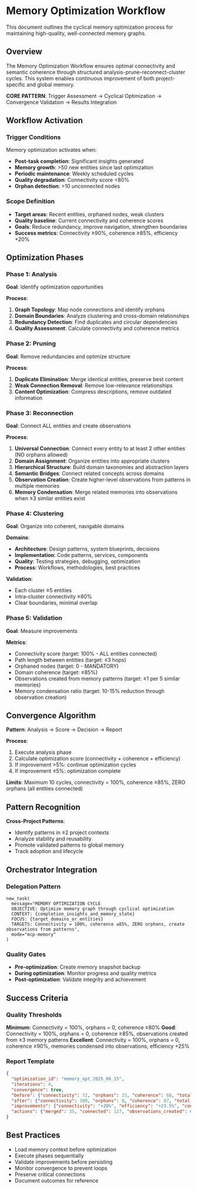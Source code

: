 # Memory Optimization Workflow

This document outlines the cyclical memory optimization process for maintaining high-quality, well-connected memory graphs.

## Overview

The Memory Optimization Workflow ensures optimal connectivity and semantic coherence through structured analysis-prune-reconnect-cluster cycles. This system enables continuous improvement of both project-specific and global memory.

**CORE PATTERN**: Trigger Assessment → Cyclical Optimization → Convergence Validation → Results Integration

## Workflow Activation

### Trigger Conditions
Memory optimization activates when:
- **Post-task completion**: Significant insights generated
- **Memory growth**: >50 new entities since last optimization
- **Periodic maintenance**: Weekly scheduled cycles
- **Quality degradation**: Connectivity score <80%
- **Orphan detection**: >10 unconnected nodes

### Scope Definition
- **Target areas**: Recent entities, orphaned nodes, weak clusters
- **Quality baseline**: Current connectivity and coherence scores
- **Goals**: Reduce redundancy, improve navigation, strengthen boundaries
- **Success metrics**: Connectivity ≥90%, coherence ≥85%, efficiency +20%

## Optimization Phases

### Phase 1: Analysis
**Goal**: Identify optimization opportunities

**Process**:
1. **Graph Topology**: Map node connections and identify orphans
2. **Domain Boundaries**: Analyze clustering and cross-domain relationships
3. **Redundancy Detection**: Find duplicates and circular dependencies
4. **Quality Assessment**: Calculate connectivity and coherence metrics

### Phase 2: Pruning
**Goal**: Remove redundancies and optimize structure

**Process**:
1. **Duplicate Elimination**: Merge identical entities, preserve best content
2. **Weak Connection Removal**: Remove low-relevance relationships
3. **Content Optimization**: Compress descriptions, remove outdated information

### Phase 3: Reconnection
**Goal**: Connect ALL entities and create observations

**Process**:
1. **Universal Connection**: Connect every entity to at least 2 other entities (NO orphans allowed)
2. **Domain Assignment**: Organize entities into appropriate clusters
3. **Hierarchical Structure**: Build domain taxonomies and abstraction layers
4. **Semantic Bridges**: Connect related concepts across domains
5. **Observation Creation**: Create higher-level observations from patterns in multiple memories
6. **Memory Condensation**: Merge related memories into observations when ≥3 similar entities exist

### Phase 4: Clustering
**Goal**: Organize into coherent, navigable domains

**Domains**:
- **Architecture**: Design patterns, system blueprints, decisions
- **Implementation**: Code patterns, services, components
- **Quality**: Testing strategies, debugging, optimization
- **Process**: Workflows, methodologies, best practices

**Validation**:
- Each cluster ≥5 entities
- Intra-cluster connectivity ≥80%
- Clear boundaries, minimal overlap

### Phase 5: Validation
**Goal**: Measure improvements

**Metrics**:
- Connectivity score (target: 100% - ALL entities connected)
- Path length between entities (target: ≤3 hops)
- Orphaned nodes (target: 0 - MANDATORY)
- Domain coherence (target: ≥85%)
- Observations created from memory patterns (target: ≥1 per 5 similar memories)
- Memory condensation ratio (target: 10-15% reduction through observation creation)

## Convergence Algorithm

**Pattern**: Analysis → Score → Decision → Report

**Process**:
1. Execute analysis phase
2. Calculate optimization score (connectivity + coherence + efficiency)
3. If improvement >5%: continue optimization cycles
4. If improvement ≤5%: optimization complete

**Limits**: Maximum 10 cycles, connectivity = 100%, coherence ≥85%, ZERO orphans (all entities connected)

## Pattern Recognition

**Cross-Project Patterns**:
- Identify patterns in ≥2 project contexts
- Analyze stability and reusability
- Promote validated patterns to global memory
- Track adoption and lifecycle

## Orchestrator Integration

### Delegation Pattern
```
new_task(
  message="MEMORY OPTIMIZATION CYCLE
  OBJECTIVE: Optimize memory graph through cyclical optimization
  CONTEXT: {completion_insights_and_memory_state}
  FOCUS: {target_domains_or_entities}
  TARGETS: Connectivity = 100%, coherence ≥85%, ZERO orphans, create observations from patterns",
  mode="mcp-memory"
)
```

### Quality Gates
- **Pre-optimization**: Create memory snapshot backup
- **During optimization**: Monitor progress and quality metrics
- **Post-optimization**: Validate integrity and achievement

## Success Criteria

### Quality Thresholds
**Minimum**: Connectivity = 100%, orphans = 0, coherence ≥80%
**Good**: Connectivity = 100%, orphans = 0, coherence ≥85%, observations created from ≥3 memory patterns
**Excellent**: Connectivity = 100%, orphans = 0, coherence ≥90%, memories condensed into observations, efficiency +25%

### Report Template
```json
{
  "optimization_id": "memory_opt_2025_08_15",
  "iterations": 4,
  "convergence": true,
  "before": {"connectivity": 72, "orphans": 23, "coherence": 68, "total_entities": 156},
  "after": {"connectivity": 100, "orphans": 0, "coherence": 87, "total_entities": 142},
  "improvements": {"connectivity": "+28%", "efficiency": "+23.5%", "condensed": "14 entities into 6 observations"},
  "actions": {"merged": 35, "connected": 127, "observations_created": 6, "condensed": 14}
}
```

## Best Practices

- Load memory context before optimization
- Execute phases sequentially
- Validate improvements before persisting
- Monitor convergence to prevent loops
- Preserve critical connections
- Document outcomes for reference
